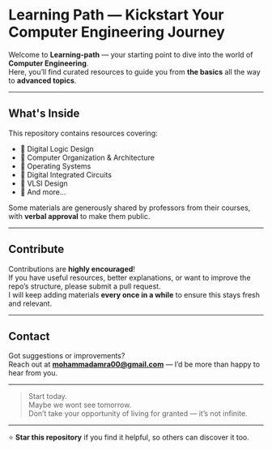 #  Learning Path — Kickstart Your Computer Engineering Journey

Welcome to **Learning-path** — your starting point to dive into the world of **Computer Engineering**.  
Here, you’ll find curated resources to guide you from **the basics** all the way to **advanced topics**.

---

##  What's Inside

This repository contains resources covering:

- 🔹 Digital Logic Design  
- 🔹 Computer Organization & Architecture  
- 🔹 Operating Systems  
- 🔹 Digital Integrated Circuits  
- 🔹 VLSI Design  
- 🔹 And more…

Some materials are generously shared by professors from their courses, with **verbal approval** to make them public.

---

##  Contribute

Contributions are **highly encouraged**!  
If you have useful resources, better explanations, or want to improve the repo’s structure, please submit a pull request.  
I will keep adding materials **every once in a while** to ensure this stays fresh and relevant.

---

##  Contact

Got suggestions or improvements?  
Reach out at **mohammadamra00@gmail.com** — I’d be more than happy to hear from you.

---



> Start today.  
> Maybe we wont see tomorrow.  
> Don’t take your opportunity of living for granted — it’s not infinite.

---

⭐ **Star this repository** if you find it helpful, so others can discover it too.

